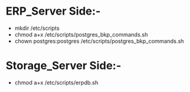 # ERP_Server Side:-

- mkdir /etc/scripts
- chmod a+x /etc/scripts/postgres_bkp_commands.sh
- chown postgres:postgres /etc/scripts/postgres_bkp_commands.sh


# Storage_Server Side:-
- chmod a+x /etc/scripts/erpdb.sh

